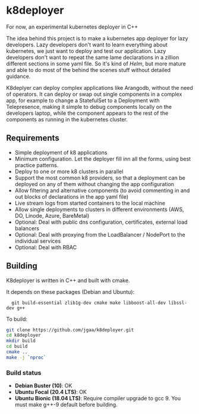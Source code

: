 # k8deployer
For now, an experimental kubernetes deployer in C++

The idea behind this project is to make a kubernetes app deployer for lazy developers. Lazy developers don't want to learn everything about kubernetes, we just want to deploy and test our application. Lazy developers don't want to repeat the same lame declarations in a zillion different sections in some yaml file. So it's kind of *Helm*, but more mature and able to do most of the behind the scenes stuff without detailed guidance.

K8deplyer can deploy complex applications like Arangodb, without the need of operators. It can deploy or swap out single components in a complex app, for example to change a StatefulSet to a Deployment with Telepresence, making it simple to debug components locally on the developers laptop, while the component appears to the rest of the components as running in the kubernetes cluster.

## Requirements
- Simple deployment of k8 applications
- Minimum configuration. Let the deployer fill inn all the forms, using best practice patterns.
- Deploy to one or more k8 clusters in parallel
- Support the most common k8 providers, so that a deployment can be deployed on any of them without changing the app configuration
- Allow filtering and alternative components (to avoid commenting in and out blocks of declarations in the app yaml file)
- Live stream logs from started containers to the local machine
- Allow single deployments to clusters in different environments (AWS, DO, Linode, Azure, BareMetal)
- Optional: Deal with public dns configuration, certificates, external load balancers
- Optional: Deal with proxying from the LoadBalancer / NodePort to the individual services
- Optional: Deal with RBAC

## Building

K8deployer is written in C++ and built with cmake.

It depends on these packages (Debian and Ubuntu):
```
  git build-essential zlib1g-dev cmake make libboost-all-dev libssl-dev g++
```

To build:
```sh
git clone https://github.com/jgaa/k8deployer.git
cd k8deployer
mkdir build
cd build
cmake ..
make -j `nproc`

```

### Build status
- **Debian Buster (10)**: OK
- **Ubuntu Focal (20.4 LTS)**: OK
- **Ubuntu Bionic (18.04 LTS)**: Require compiler upgrade to gcc 9. You must make g++-9 default before building.


